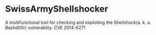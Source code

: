 # SwissArmyShellshocker
A multifunctional tool for checking and exploiting the Shellshock(a. k. a. Bashd00r) vulnerabilty. CVE 2014-6271 

